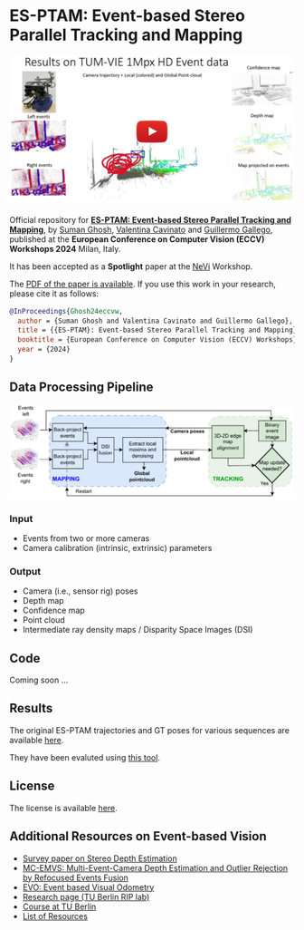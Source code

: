 # ES-PTAM: Event-based Stereo Parallel Tracking and Mapping

[![ES-PTAM: Event-based Stereo Parallel Tracking and Mapping](docs/es_ptam_thumbnail.jpg)](https://youtu.be/z7J3lZOYwKs)

Official repository for [**ES-PTAM: Event-based Stereo Parallel Tracking and Mapping**](https://arxiv.org/pdf/2408.15605), by [Suman Ghosh](https://www.linkedin.com/in/suman-ghosh-a8762576/), [Valentina Cavinato](https://ch.linkedin.com/in/valentina-cavinato) and [Guillermo Gallego](https://sites.google.com/view/guillermogallego), published at the **European Conference on Computer Vision (ECCV) Workshops 2024** Milan, Italy.

It has been accepted as a **Spotlight** paper at the [NeVi](https://sites.google.com/view/nevi2024/home-page) Workshop.

The [PDF of the paper is available](https://arxiv.org/pdf/2408.15605). If you use this work in your research, please cite it as follows:

```bibtex
@InProceedings{Ghosh24eccvw,
  author = {Suman Ghosh and Valentina Cavinato and Guillermo Gallego},  
  title = {{ES-PTAM}: Event-based Stereo Parallel Tracking and Mapping},
  booktitle = {European Conference on Computer Vision (ECCV) Workshops},
  year = {2024}
}
```

## Data Processing Pipeline

![pipeline](docs/pipeline_esptam.png)

### Input
* Events from two or more cameras
* Camera calibration (intrinsic, extrinsic) parameters

### Output
* Camera (i.e., sensor rig) poses
* Depth map
* Confidence map
* Point cloud
* Intermediate ray density maps / Disparity Space Images (DSI)

## Code
Coming soon ...

## Results
The original ES-PTAM trajectories and GT poses for various sequences are available [here](trajectory_eval).

They have been evaluted using [this tool](https://github.com/uzh-rpg/rpg_trajectory_evaluation/tree/master).

## License

The license is available [here](TBD).

Additional Resources on Event-based Vision
-------
* [Survey paper on Stereo Depth Estimation](https://arxiv.org/abs/2409.17680)
* [MC-EMVS: Multi-Event-Camera Depth Estimation and Outlier Rejection by Refocused Events Fusion](https://github.com/tub-rip/dvs_mcemvs)
* [EVO: Event based Visual Odometry](https://github.com/uzh-rpg/rpg_dvs_evo_open/)
* [Research page (TU Berlin RIP lab)](https://sites.google.com/view/guillermogallego/research/event-based-vision)
* [Course at TU Berlin](https://sites.google.com/view/guillermogallego/teaching/event-based-robot-vision)
* [List of Resources](https://github.com/uzh-rpg/event-based_vision_resources)
